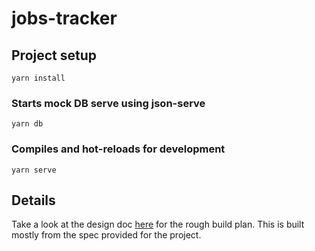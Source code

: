 # jobs-tracker

## Project setup
```
yarn install
```

### Starts mock DB serve using json-serve
```
yarn db
```

### Compiles and hot-reloads for development
```
yarn serve
```

## Details

Take a look at the design doc [here](https://github.com/byrdsd/jobs-tracker/issues/1) for the rough build plan. This is built mostly from the spec provided for the project.